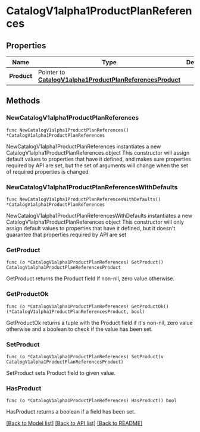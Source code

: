 # CatalogV1alpha1ProductPlanReferences

## Properties

Name | Type | Description | Notes
------------ | ------------- | ------------- | -------------
**Product** | Pointer to [**CatalogV1alpha1ProductPlanReferencesProduct**](CatalogV1alpha1ProductPlanReferencesProduct.md) |  | [optional] 

## Methods

### NewCatalogV1alpha1ProductPlanReferences

`func NewCatalogV1alpha1ProductPlanReferences() *CatalogV1alpha1ProductPlanReferences`

NewCatalogV1alpha1ProductPlanReferences instantiates a new CatalogV1alpha1ProductPlanReferences object
This constructor will assign default values to properties that have it defined,
and makes sure properties required by API are set, but the set of arguments
will change when the set of required properties is changed

### NewCatalogV1alpha1ProductPlanReferencesWithDefaults

`func NewCatalogV1alpha1ProductPlanReferencesWithDefaults() *CatalogV1alpha1ProductPlanReferences`

NewCatalogV1alpha1ProductPlanReferencesWithDefaults instantiates a new CatalogV1alpha1ProductPlanReferences object
This constructor will only assign default values to properties that have it defined,
but it doesn't guarantee that properties required by API are set

### GetProduct

`func (o *CatalogV1alpha1ProductPlanReferences) GetProduct() CatalogV1alpha1ProductPlanReferencesProduct`

GetProduct returns the Product field if non-nil, zero value otherwise.

### GetProductOk

`func (o *CatalogV1alpha1ProductPlanReferences) GetProductOk() (*CatalogV1alpha1ProductPlanReferencesProduct, bool)`

GetProductOk returns a tuple with the Product field if it's non-nil, zero value otherwise
and a boolean to check if the value has been set.

### SetProduct

`func (o *CatalogV1alpha1ProductPlanReferences) SetProduct(v CatalogV1alpha1ProductPlanReferencesProduct)`

SetProduct sets Product field to given value.

### HasProduct

`func (o *CatalogV1alpha1ProductPlanReferences) HasProduct() bool`

HasProduct returns a boolean if a field has been set.


[[Back to Model list]](../README.md#documentation-for-models) [[Back to API list]](../README.md#documentation-for-api-endpoints) [[Back to README]](../README.md)


